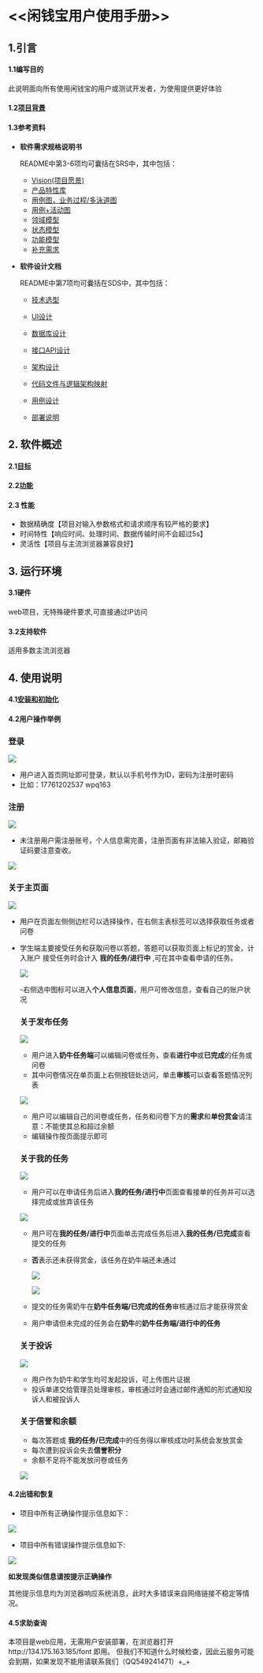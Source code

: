  # <<闲钱宝用户使用手册>>
  
  ## 1.引言
  #### 1.1编写目的
      
  此说明面向所有使用闲钱宝的用户或测试开发者，为使用提供更好体验
      
  #### 1.2[项目背景]( ../project/about.md)
         
  #### 1.3参考资料
      
  - **软件需求规格说明书**

    README中第3-6项均可囊括在SRS中，其中包括：

    - [Vision(项目愿景)](vision.md)
    - [产品特性库](product_backlog.md)
    - [用例图，业务过程/多泳道图](../Requirement/Usecase_Diagram.md)
    - [用例+活动图](../Requirement/Use_Cases.md)
    - [领域模型](../Requirement/Domain_Model.md)
    - [状态模型](../Requirement/State_Model.md)
    - [功能模型](../Requirement/System_Sequence_Diagram.md)
    - [补充需求](../Requirement/Supplementary_Requirements.md)

- **软件设计文档**

    README中第7项均可囊括在SDS中，其中包括：

    - [技术选型](../design/tech.md)

    - [UI设计](../design/UI.md)
    - [数据库设计](../design/Database.md)
    - [接口API设计](../design/API.md)
    - [架构设计](../design/Architecture.md)
    - [代码文件与逻辑架构映射](../specification/BCE.md)
    - [用例设计](../design/Usecase.md)
    - [部署说明](../specification/deploy.md)
      
## 2. 软件概述
  
  #### 2.1[目标](../project/vision.md)
     
  #### 2.2[功能](../project/product_backlog.md)
  
  #### 2.3 性能
  
   - 数据精确度【项目对输入参数格式和请求顺序有较严格的要求】
   - 时间特性【响应时间、处理时间、数据传输时间不会超过5s】
   - 灵活性【项目与主流浏览器兼容良好】

## 3. 运行环境
  #### 3.1硬件
  
   web项目，无特殊硬件要求,可直接通过IP访问
 
 #### 3.2支持软件
      
   适用多数主流浏览器
  
## 4. 使用说明
  #### 4.1[安装和初始化](../specification/deploy.md)

  #### 4.2用户操作举例
   
  ### 登录
   
   ![](image/denglu.png)
   
   - 用户进入首页网址即可登录，默认以手机号作为ID，密码为注册时密码
   - 比如：17761202537   wpq163
   
   ### 注册
   
   ![](image/zhuce.png)
   
   - 未注册用户需注册账号，个人信息需完善，注册页面有非法输入验证，邮箱验证码要注意查收。
     
   ![](image/youxiang.png)
   
   ### 关于主页面
   
   ![](image/main.png)
     
 - 用户在页面左侧侧边栏可以选择操作，在右侧主表标签可以选择获取任务或者问卷
 - 学生端主要接受任务和获取问卷以答题，答题可以获取页面上标记的赏金，计入账户
   接受任务时会计入 **我的任务/进行中** ,可在其中查看申请的任务。
   
   ![](image/title.png)
   
   -右侧选中图标可以进入**个人信息页面**，用户可修改信息，查看自己的账户状况
   
   ### 关于发布任务
   ![](image/nainiu.png)
     
   - 用户进入**奶牛任务端**可以编辑问卷或任务，查看**进行中**或**已完成**的任务或问卷
   - 其中问卷情况在单页面上右侧按钮处访问，单击**审核**可以查看答题情况列表
   
   ![](image/wenjuancre.png)
     
   - 用户可以编辑自己的问卷或任务，任务和问卷下方的**需求**和**单份赏金**请注意：不能使其总和超过余额
   - 编辑操作按页面提示即可
       
   ### 关于我的任务
   
   
    
     ![](image/mytodotask.png)
      
    - 用户可以在申请任务后进入**我的任务/进行中**页面查看接单的任务并可以选择完成或放弃该任务
      
     ![](image/mydonetask.png)
     
    - 用户可在**我的任务/进行中**页面单击完成任务后进入**我的任务/已完成**查看提交的任务
    - **否**表示还未获得赏金，该任务在奶牛端还未通过
      
      ![](image/todotask.png)
      
      ![](image/donetask.png)
      
     - 提交的任务需奶牛在**奶牛任务端/已完成的任务**审核通过后才能获得赏金
     - 用户申请但未完成的任务会在**奶牛**的**奶牛任务端/进行中的任务**
   
   
   ### 关于投诉
     
     ![](image/complain.png)
     
      - 用户作为奶牛和学生均可发起投诉，可上传图片证据
      - 投诉单递交给管理员处理审核，审核通过时会通过邮件通知的形式通知投诉人和被投诉人
        
   ### 关于信誉和余额
   
      - 每次答题或 **我的任务/已完成**中的任务得以审核成功时系统会发放赏金
      - 每次遭到投诉会失去**信誉积分**
      - 余额不足将不能发放问卷或任务
      
   ![](image/me.png)
  
  #### 4.2出错和恢复
   
   * 项目中所有正确操作提示信息如下：
     
   ![](image/success.png)
     
     
   * 项目中所有错误操作提示信息如下:
    
  ![](image/warn1.png)
    
   **如发现类似信息请按提示正确操作**
    
 其他提示信息均为浏览器响应系统消息，此时大多错误来自网络链接不稳定等情况。
    
   
    
      

  #### 4.5求助查询
   
   本项目是web应用，无需用户安装部署，在浏览器打开http://134.175.163.185/font 即用。
   但我们不知道什么时候检查，因此云服务可能会到期，如果发现不能用请联系我们（QQ549241471）+_+

  

 

